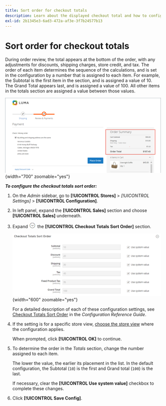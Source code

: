 ```yaml
---
title: Sort order for checkout totals
description: Learn about the displayed checkout total and how to configure the checkout totals sort order on the order summary.
exl-id: 2b1345e3-6ad3-472a-af3e-3f7b24577b13
---
```

# Sort order for checkout totals

During order review, the total appears at the bottom of the order, with any adjustments for discounts, shipping charges, store credit, and tax. The order of each item determines the sequence of the calculations, and is set in the configuration by a number that is assigned to each item. For example, the Subtotal is the first item in the section, and is assigned a value of 10. The Grand Total appears last, and is assigned a value of 100. All other items in the totals section are assigned a value between those values.

![Order Summary displays the checkout total](./assets/storefront-checkout-totals.png){width="700" zoomable="yes"}

**_To configure the checkout totals sort order:_**

1. On the _Admin_ sidebar, go to **[!UICONTROL Stores]** > _[!UICONTROL Settings]_ > **[!UICONTROL Configuration]**.

1. In left panel, expand the **[!UICONTROL Sales]** section and choose **[!UICONTROL Sales]** underneath.

1. Expand ![Expansion selector](../assets/icon-display-expand.png) the **[!UICONTROL Checkout Totals Sort Order]** section.

   ![Checkout totals options numbered to determine the sort order](../configuration-reference/sales/assets/sales-checkout-totals-sort-order.png){width="600" zoomable="yes"}

   For a detailed description of each of these configuration settings, see [Checkout Totals Sort Order](../configuration-reference/sales/sales.md#checkout-totals-sort-order) in the _Configuration Reference Guide_.

1. If the setting is for a specific store view, [choose the store view](../configuration-reference/scope-change.md#set-the-scope) where the configuration applies.

   When prompted, click **[!UICONTROL OK]** to continue.

1. To determine the order in the _Totals_ section, change the number assigned to each item.

   The lower the value, the earlier its placement in the list. In the default configuration, the Subtotal (`10`) is the first and Grand total (`100`) is the last.

   If necessary, clear the **[!UICONTROL Use system value]** checkbox to complete these changes.

1. Click **[!UICONTROL Save Config]**.
